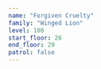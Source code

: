 ```yaml
---
name: "Forgiven Cruelty"
family: "Winged Lion"
level: 100
start_floor: 26
end_floor: 29
patrol: false
---
```

